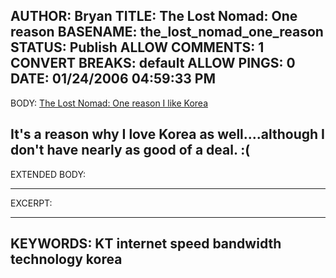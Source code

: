 AUTHOR: Bryan
TITLE: The Lost Nomad: One reason
BASENAME: the_lost_nomad_one_reason
STATUS: Publish
ALLOW COMMENTS: 1
CONVERT BREAKS: __default__
ALLOW PINGS: 0
DATE: 01/24/2006 04:59:33 PM
-----
BODY:
<a title="The Lost Nomad: One reason I like Korea" href="http://lostnomad.blogs.com/the_lost_nomad/2006/01/one_reason_i_li.html">The Lost Nomad: One reason I like Korea</a>

It's a reason why I love Korea as well....although I don't have nearly as good of a deal. :(
-----
EXTENDED BODY:

-----
EXCERPT:

-----
KEYWORDS:
KT internet speed bandwidth technology korea
-----


